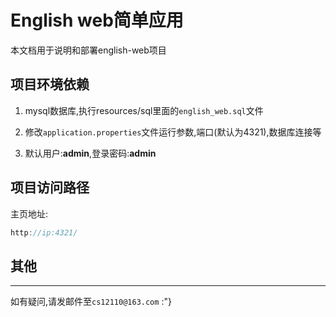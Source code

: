 # English web简单应用

本文档用于说明和部署english-web项目


## 项目环境依赖
1. mysql数据库,执行resources/sql里面的`english_web.sql`文件

2. 修改`application.properties`文件运行参数,端口(默认为4321),数据库连接等

3. 默认用户:**admin**,登录密码:**admin**


## 项目访问路径

主页地址:
```js
http://ip:4321/
```


## 其他
---
如有疑问,请发邮件至`cs12110@163.com` :"}
